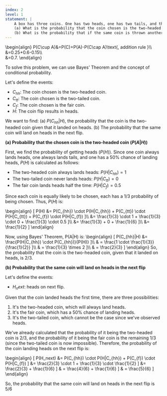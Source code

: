 ```yaml
---
index: 2
level: 1
statement: |
    A box has three coins. One has two heads, one has two tails, and the other is a fair coin with one head and one tail. A coin is chosen at random, is flipped, and comes up heads.   
    (a) What is the probability that the coin chosen is the two-headed coin?  
    (b) What is the probability that if the same coin is thrown another time, it will come up heads?   
---
```



\begin{align}
P(C\cup A)&=P(C)+P(A)-P(C\cap A)\text{, addition rule }\\\\\
&=0.25+0.6-0.15\\\\\
&=0.7.
\end{align}    


To solve this problem, we can use Bayes' Theorem and the concept of conditional probability.

Let's define the events:
- $C_{hh}$: The coin chosen is the two-headed coin.
- $C_{tt}$: The coin chosen is the two-tailed coin.
- $C_{f}$: The coin chosen is the fair coin.
- $H$: The coin flip results in heads.

We want to find:
(a) $P(C_{hh}|H)$, the probability that the coin is the two-headed coin given that it landed on heads.
(b) The probability that the same coin will land on heads in the next flip.

**(a) Probability that the chosen coin is the two-headed coin $(P(A|H))$**

First, we find the probability of getting heads $(P(H))$. Since one coin always lands heads, one always lands tails, and one has a 50% chance of landing heads, $P(H)$ is calculated as follows:

- The two-headed coin always lands heads: $P(H|C_{hh}) = 1$
- The two-tailed coin never lands heads: $P(H|C_{tt}) = 0$
- The fair coin lands heads half the time: $P(H|C_{f}) = 0.5$

Since each coin is equally likely to be chosen, each has a $1/3$ probability of being chosen. Thus, $P(H)$ is:

\begin{align}
\[ P(H) &= P(C_{hh}) \cdot P(H|C_{hh}) + P(C_{tt}) \cdot P(H|C_{tt}) + P(C_{f}) \cdot P(H|C_{f}) \]\\\\
&= \frac{1}{3} \cdot 1 + \frac{1}{3} \cdot 0 + \frac{1}{3} \cdot 0.5 \]\\\\
&= \frac{1}{3} + 0 + \frac{1}{6} \]\\\\
&= \frac{1}{2} \]
\end{align}

Now, using Bayes' Theorem, P(A|H) is:
\begin{align}
\[ P(C_{hh}|H) &= \frac{P(H|C_{hh}) \cdot P(C_{hh})}{P(H)} \]\\\\
& = \frac{1 \cdot \frac{1}{3}}{\frac{1}{2}} \]\\\\
& = \frac{1}{3} \times 2 \]\\\\
& = \frac{2}{3} \]
\end{align}
So, the probability that the coin is the two-headed coin, given that it landed on heads, is 2/3.

**(b) Probability that the same coin will land on heads in the next flip**

Let's define the events:
- $H_next$: heads on next flip.

Given that the coin landed heads the first time, there are three possibilities:
1. It's the two-headed coin, which will always land heads.
2. It's the fair coin, which has a 50% chance of landing heads.
3. It's the two-tailed coin, which cannot be the case since we've observed heads.

We've already calculated that the probability of it being the two-headed coin is 2/3, and the probability of it being the fair coin is the remaining 1/3 (since the two-tailed coin is now impossible). Therefore, the probability of the coin landing heads on the next flip is:

\begin{align}
\[ P(H_next) &= P(C_{hh}) \cdot P(H|C_{hh}) + P(C_{f}) \cdot P(H|C_{f}) \]
&= \frac{2}{3} \cdot 1 + \frac{1}{3} \cdot \frac{1}{2} \]
&= \frac{2}{3} + \frac{1}{6} \]
& = \frac{4}{6} + \frac{1}{6} \]
& = \frac{5}{6} \]
\end{align}

So, the probability that the same coin will land on heads in the next flip is 5/6


